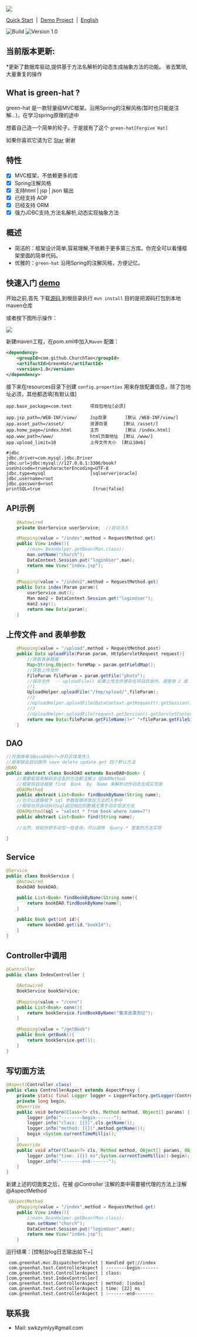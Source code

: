 

[![](http://opyzduw4a.bkt.clouddn.com/TIM%E6%88%AA%E5%9B%BE20170929155836.png)](https://github.com/ChurchTao/green-hat)

[Quick Start]()&nbsp; | &nbsp;[Demo Project](https://github.com/ChurchTao/greenhat-demo)&nbsp; | &nbsp;[English]()

![Build](https://img.shields.io/badge/Java-1.6+-green.svg?style=flat-square)
![Version 1.0](https://img.shields.io/badge/version-1.0-yellow.svg?style=flat-square)


## 当前版本更新:

*更新了数据库驱动,提供基于方法名解析的动态生成抽象方法的功能。
省去繁琐,大量重复的操作

## What is green-hat ?

green-hat 是一款轻量级MVC框架。沿用Spring的注解风格(暂时也只能是注解...)，在学习spring原理的途中

想着自己造一个简单的轮子。于是就有了这个 `green-hat[Forgive Hat]`

如果你喜欢它请为它 [Star](https://github.com/ChurchTao/green-hat/stargazers) 谢谢

## 特性

* [x] MVC框架，不依赖更多的库
* [x] Spring注解风格
* [x] 支持html | jsp | json 输出
* [x] 已经支持 AOP
* [x] 已经支持 ORM
* [x] 强力JDBC支持,方法名解析,动态实现抽象方法

## 概述

* 简洁的：框架设计简单,容易理解,不依赖于更多第三方库。你完全可以看懂框架里面的简单代码。
* 优雅的：`green-hat` 沿用Spring的注解风格，方便记忆。

## 快速入门 [demo](https://github.com/ChurchTao/greenhat-demo)

开始之前,首先 下载[源码](https://github.com/ChurchTao/green-hat),到根目录执行 `mvn install` 目的是把源码打包到本地maven仓库

或者按下图所示操作：

[![](http://opyzduw4a.bkt.clouddn.com/TIM%E5%9B%BE%E7%89%8720170929155626.png)]()

新建maven工程，在pom.xml中加入`Maven` 配置：

```xml
<dependency>
    <groupId>com.github.ChurchTao</groupId>
    <artifactId>GreenHat</artifactId>
    <version>1.0</version>
</dependency>
```

接下来在resources目录下创建 `config.properties` 用来存放配置信息，除了包地址必须，其他都选填[有默认值]

```properties
app.base_package=com.test       项目包地址[必须]

app.jsp_path=/WEB-INF/view/     Jsp目录       [默认 /WEB-INF/view/]
app.asset_path=/asset/          资源目录      [默认 /asset/]
app.home_page=/index.html       主页          [默认 /index.html]
app.www_path=/www/              html页面地址  [默认 /www/]
app.upload_limit=10             上传文件大小  [默认10mb]

#jdbc
jdbc.driver=com.mysql.jdbc.Driver
jdbc.url=jdbc:mysql://127.0.0.1:3306/book?useUnicode=true&characterEncoding=UTF-8
jdbc.type=mysql                 [sqlserver|oracle] 
jdbc.username=root
jdbc.password=root
printSQL=true                    [true|false]
```

## API示例

```java
    @Autowired
    private UserService userService;  //自动注入

    @Mapping(value = "/index",method = RequestMethod.get)
    public View index(){
        //man= BeanHelper.getBean(Man.class);
        man.setName("church");
        DataContext.Session.put("loginUser",man);
        return new View("index.jsp");
    }
    
    @Mapping(value = "/index2",method = RequestMethod.get)
    public Data index(Param param){
        userService.out();
        Man man2 = DataContext.Session.get("loginUser");
        man2.say();
        return new Data(param);
    }
```

## 上传文件 and 表单参数

```java
    @Mapping(value = "/upload",method = RequestMethod.post)
    public Data uploadFile(Param param, HttpServletRequest request){
        //获取表单数据
        Map<String,Object> formMap = param.getFieldMap();
        //获取上传文件
        FileParam fileParam = param.getFile("photo");
        //保存文件  -- uploadFile() 如果上传文件想存在项目目录内，请使用 2 或 3
        //1
        UploadHelper.uploadFile("/tmp/upload/",fileParam);
        //2
        //UploadHelper.uploadFile(DataContext.getRequest().getSession().getServletContext().getRealPath("/tmp/upload/"),fileParam);
        //3
        //UploadHelper.uploadFile(request.getSession().getServletContext().getRealPath("/tmp/upload/"),fileParam);
        return new Data(fileParam.getFileName()+" "+fileParam.getFileSize());
    }
```
## DAO
```java
//将类继承与BaseDAO<?>并将实体类传入
//框架就会自动提供 save delete update get 四个默认方法
@DAO
public abstract class BookDAO extends BaseDAO<Book> {
    //需要框架来解析方法名的方法都注解上 @DAOMethod
    //框架将自动根据 find  Book  By  Name 来解析动作动态生成实现类
    @DAOMethod
    public abstract List<Book> findBookByName(String name);
    //也可以直接赋予 sql 参数按顺序放在方法的入参中
    //框架也将自动执行sql返回相应的数据无需手动实现该方法
    @DAOMethod(sql = "select * from book where name=?")
    public abstract List<Book> find(String name);
    
    //当然，假如你想手动写一些查询，可以调用  Query.* 里面的方法实现
    
}
```

## Service
```java
@Service
public class BookService {
    @Autowired
    BookDAO bookDAO;
    
    public List<Book> findBookByName(String name){
        return bookDAO.findBookByName(name);
    }

    public Book get(int id){
        return bookDAO.get(id,"bookId");
    }
}
```

## Controller中调用
```java
@Controller
public class IndexController {

    @Autowired
    BookService bookService;
    
    @Mapping(value = "/conn")
    public List<Book> conn(){
        return bookService.findBookByName("鲁滨逊漂流记");
    }
    
    @Mapping(value = "/getBook")
    public Book getBook(){
        return bookService.get(1);
    }
}
```

## 写切面方法

```java
@Aspect(Controller.class)
public class ControllerAspect extends AspectProxy {
    private static final Logger logger = LoggerFactory.getLogger(ControllerAspect.class);
    private long begin;
    @Override
    public void before(Class<?> cls, Method method, Object[] params) {
        logger.info("--------begin-------");
        logger.info("class: [{}]",cls.getName());
        logger.info("method: [{}]",method.getName());
        begin =System.currentTimeMillis();
    }
    @Override
    public void after(Class<?> cls, Method method, Object[] params, Object result) {
        logger.info("time: [{}] ms",System.currentTimeMillis()-begin);
        logger.info("--------end-------");
    }
}
```
新建上述的切面类之后，在被 @Controller 注解的类中需要被代理的方法上注解 @AspectMethod
```java
 @AspectMethod
    @Mapping(value = "/index",method = RequestMethod.get)
    public View index(){
        //man= BeanHelper.getBean(Man.class);
        man.setName("church");
        DataContext.Session.put("loginUser",man);
        return new View("index.jsp");
    }
```
运行结果：[控制台log日志输出如下~]
```text
 com.greenhat.mvc.DispatcherServlet | Handled get://index
 com.greenhat.test.ControllerAspect | --------begin-------
 com.greenhat.test.ControllerAspect | class: [com.greenhat.test.IndexController]
 com.greenhat.test.ControllerAspect | method: [index]
 com.greenhat.test.ControllerAspect | time: [22] ms
 com.greenhat.test.ControllerAspect | --------end-------
```

## 联系我

- Mail: swkzymlyy#gmail.com
